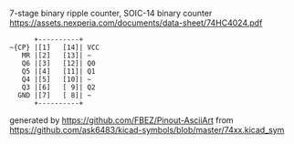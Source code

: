 7-stage binary ripple counter, SOIC-14
binary counter
https://assets.nexperia.com/documents/data-sheet/74HC4024.pdf


	      +----------+
	~{CP} |[1]   [14]| VCC
	   MR |[2]   [13]| ~
	   Q6 |[3]   [12]| Q0
	   Q5 |[4]   [11]| Q1
	   Q4 |[5]   [10]| ~
	   Q3 |[6]   [ 9]| Q2
	  GND |[7]   [ 8]| ~
	      +----------+


generated by https://github.com/FBEZ/Pinout-AsciiArt from https://github.com/ask6483/kicad-symbols/blob/master/74xx.kicad_sym